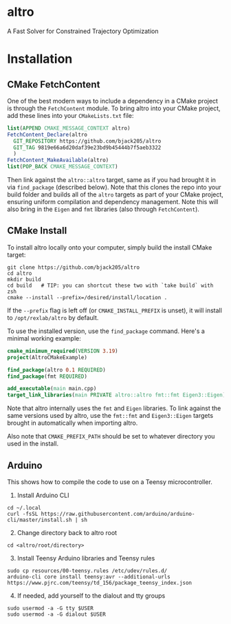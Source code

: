 # altro
A Fast Solver for Constrained Trajectory Optimization

# Installation

## CMake FetchContent
One of the best modern ways to include a dependency in a CMake project is through the
`FetchContent` module. To bring altro into your CMake project, add these lines into 
your `CMakeLists.txt` file:
```cmake
list(APPEND CMAKE_MESSAGE_CONTEXT altro)
FetchContent_Declare(altro
  GIT_REPOSITORY https://github.com/bjack205/altro
  GIT_TAG 9819e66a6d20daf39e23bd9b45444b7f5aeb3322 
  )
FetchContent_MakeAvailable(altro)
list(POP_BACK CMAKE_MESSAGE_CONTEXT)
```
Then link against the `altro::altro` target, same as if you had brought it in via
`find_package` (described below). Note that this clones the repo into your build 
folder and builds all of the `altro` targets as part of your CMake project, ensuring
uniform compilation and dependency management. Note this will also bring in the 
`Eigen` and `fmt` libraries (also through `FetchContent`).


## CMake Install
To install altro locally onto your computer, simply build the install CMake target:
```shell
git clone https://github.com/bjack205/altro
cd altro
mkdir build
cd build   # TIP: you can shortcut these two with `take build` with zsh
cmake --install --prefix=/desired/install/location .
```
If the `--prefix` flag is left off (or `CMAKE_INSTALL_PREFIX` is unset), it will install to 
`/opt/rexlab/altro` by default.

To use the installed version, use the `find_package` command. Here's a 
minimal working example:
```cmake
cmake_minimum_required(VERSION 3.19)
project(AltroCMakeExample)

find_package(altro 0.1 REQUIRED)
find_package(fmt REQUIRED)

add_executable(main main.cpp)
target_link_libraries(main PRIVATE altro::altro fmt::fmt Eigen3::Eigen)
```

Note that altro internally uses the `fmt` and `Eigen` libraries. To link against the same
versions used by altro, use the `fmt::fmt` and `Eigen3::Eigen` targets brought in 
automatically when importing altro.

Also note that `CMAKE_PREFIX_PATH` should be set to whatever directory you used in the install.

## Arduino
This shows how to compile the code to use on a Teensy microcontroller.

1. Install Arduino CLI
```shell
cd ~/.local
curl -fsSL https://raw.githubusercontent.com/arduino/arduino-cli/master/install.sh | sh
```
2. Change directory back to altro root
```shell
cd <altro/root/directory>
```
3. Install Teensy Arduino libraries and Teensy rules
```shell
sudo cp resources/00-teensy.rules /etc/udev/rules.d/
arduino-cli core install teensy:avr --additional-urls https://www.pjrc.com/teensy/td_156/package_teensy_index.json
```
4.  If needed, add yourself to the dialout and tty groups
```shell
sudo usermod -a -G tty $USER 
sudo usermod -a -G dialout $USER 
```

